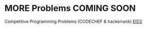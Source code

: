 # MORE Problems COMING SOON
Competitive Programming Problems (CODECHEF &amp; hackerrank)
[EID2](https://www.codechef.com/problems/EID2)
